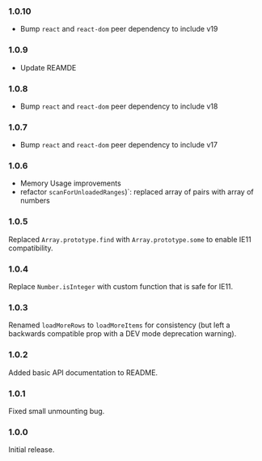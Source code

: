 ### 1.0.10
* Bump `react` and `react-dom` peer dependency to include v19

### 1.0.9
* Update REAMDE

### 1.0.8
* Bump `react` and `react-dom` peer dependency to include v18

### 1.0.7
* Bump `react` and `react-dom` peer dependency to include v17

### 1.0.6
* Memory Usage improvements
* refactor `scanForUnloadedRanges`)`: replaced array of pairs with array of numbers

### 1.0.5
Replaced `Array.prototype.find` with `Array.prototype.some` to enable IE11 compatibility.

### 1.0.4
Replace `Number.isInteger` with custom function that is safe for IE11.

### 1.0.3
Renamed `loadMoreRows` to `loadMoreItems` for consistency (but left a backwards compatible prop with a DEV mode deprecation warning).

### 1.0.2
Added basic API documentation to README.

### 1.0.1
Fixed small unmounting bug.

### 1.0.0
Initial release.